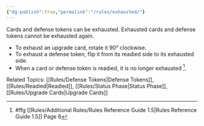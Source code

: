 ```yaml
---
{"dg-publish":true,"permalink":"/rules/exhausted/"}
---
```


Cards and defense tokens can be exhausted. Exhausted cards and defense tokens cannot be exhausted again.

- To exhaust an upgrade card, rotate it 90° clockwise.
- To exhaust a defense token, flip it from its readied side to its exhausted side.
- When a card or defense token is readied, it is no longer exhausted [^1].

Related Topics: [[Rules/Defense Tokens\|Defense Tokens]], [[Rules/Readied\|Readied]], [[Rules/Status Phase\|Status Phase]], [[Rules/Upgrade Cards\|Upgrade Cards]]

[^1]: #ffg [[Rules/Additional Rules/Rules Reference Guide 1.5\|Rules Reference Guide 1.5]] Page 6
